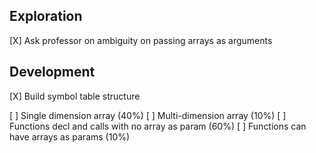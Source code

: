 Exploration
---
[X] Ask professor on ambiguity on passing arrays as arguments

Development
---
[X] Build symbol table structure

[ ] Single dimension array (40%)
[ ] Multi-dimension array (10%)
[ ] Functions decl and calls with no array as param (60%)
[ ] Functions can have arrays as params (10%)